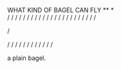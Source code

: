 WHAT KIND OF BAGEL CAN FLY 
**
*                          
/
/
/
/
/
/
/
/
/
/
/
/
/
/
/
/
/
/
/
/
/
/
/

/

/
/
/
/
/
/
/
/
/
/
/
/





a plain bagel.
